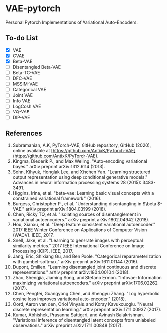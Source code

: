 # VAE-pytorch

Personal Pytorch Implementations of Variational Auto-Encoders.

## To-do List

- [x] VAE
- [x] CVAE
- [x] Beta-VAE
- [ ] Disentangled Beta-VAE
- [ ] Beta-TC-VAE
- [ ] DFC-VAE
- [ ] MSSIM-VAE
- [ ] Categorical VAE
- [ ] Joint VAE
- [ ] Info VAE
- [ ] LogCosh VAE
- [ ] VQ-VAE
- [ ] DIP-VAE

## References

1. Subramanian, A.K, PyTorch-VAE, GitHub repository, GitHub (2020), online available at [https://github.com/AntixK/PyTorch-VAE](https://github.com/AntixK/PyTorch-VAE).
2. Kingma, Diederik P., and Max Welling. "Auto-encoding variational bayes." arXiv preprint arXiv:1312.6114 (2013).
3. Sohn, Kihyuk, Honglak Lee, and Xinchen Yan. "Learning structured output representation using deep conditional generative models." Advances in neural information processing systems 28 (2015): 3483-3491.
4. Higgins, Irina, et al. "beta-vae: Learning basic visual concepts with a constrained variational framework." (2016).
5. Burgess, Christopher P., et al. "Understanding disentangling in $\beta $-VAE." arXiv preprint arXiv:1804.03599 (2018).
6. Chen, Ricky TQ, et al. "Isolating sources of disentanglement in variational autoencoders." arXiv preprint arXiv:1802.04942 (2018).
7. Hou, Xianxu, et al. "Deep feature consistent variational autoencoder." 2017 IEEE Winter Conference on Applications of Computer Vision (WACV). IEEE, 2017.
8. Snell, Jake, et al. "Learning to generate images with perceptual similarity metrics." 2017 IEEE International Conference on Image Processing (ICIP). IEEE, 2017.
9. Jang, Eric, Shixiang Gu, and Ben Poole. "Categorical reparameterization with gumbel-softmax." arXiv preprint arXiv:1611.01144 (2016).
10. Dupont, Emilien. "Learning disentangled joint continuous and discrete representations." arXiv preprint arXiv:1804.00104 (2018).
11. Zhao, Shengjia, Jiaming Song, and Stefano Ermon. "Infovae: Information maximizing variational autoencoders." arXiv preprint arXiv:1706.02262 (2017).
12. Chen, Pengfei, Guangyong Chen, and Shengyu Zhang. "Log hyperbolic cosine loss improves variational auto-encoder." (2018).
13. Oord, Aaron van den, Oriol Vinyals, and Koray Kavukcuoglu. "Neural discrete representation learning." arXiv preprint arXiv:1711.00937 (2017).
14. Kumar, Abhishek, Prasanna Sattigeri, and Avinash Balakrishnan. "Variational inference of disentangled latent concepts from unlabeled observations." arXiv preprint arXiv:1711.00848 (2017).
